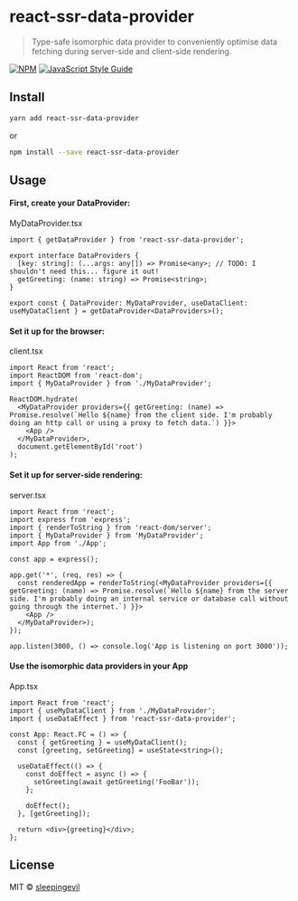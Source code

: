 # react-ssr-data-provider

> Type-safe isomorphic data provider to conveniently optimise data fetching during server-side and client-side rendering.

[![NPM](https://img.shields.io/npm/v/react-ssr-data-provider.svg)](https://www.npmjs.com/package/react-ssr-data-provider) [![JavaScript Style Guide](https://img.shields.io/badge/code_style-standard-brightgreen.svg)](https://standardjs.com)

## Install

```bash
yarn add react-ssr-data-provider
```
or
```bash
npm install --save react-ssr-data-provider
```

## Usage

#### First, create your DataProvider:

MyDataProvider.tsx
```tsx
import { getDataProvider } from 'react-ssr-data-provider';

export interface DataProviders {
  [key: string]: (...args: any[]) => Promise<any>; // TODO: I shouldn't need this... figure it out!
  getGreeting: (name: string) => Promise<string>;
}

export const { DataProvider: MyDataProvider, useDataClient: useMyDataClient } = getDataProvider<DataProviders>();
```

#### Set it up for the browser:

client.tsx
```tsx
import React from 'react';
import ReactDOM from 'react-dom';
import { MyDataProvider } from './MyDataProvider';

ReactDOM.hydrate(
  <MyDataProvider providers={{ getGreeting: (name) => Promise.resolve(`Hello ${name} from the client side. I'm probably doing an http call or using a proxy to fetch data.`) }}>
    <App />
  </MyDataProvider>,
  document.getElementById('root')
);
```

#### Set it up for server-side rendering:

server.tsx
```tsx
import React from 'react';
import express from 'express';
import { renderToString } from 'react-dom/server';
import { MyDataProvider } from 'MyDataProvider';
import App from './App';

const app = express();

app.get('*', (req, res) => {
  const renderedApp = renderToString(<MyDataProvider providers={{ getGreeting: (name) => Promise.resolve(`Hello ${name} from the server side. I'm probably doing an internal service or database call without going through the internet.`) }}>
    <App />
  </MyDataProvider>);
});

app.listen(3000, () => console.log('App is listening on port 3000'));
```

#### Use the isomorphic data providers in your App

App.tsx
```tsx
import React from 'react';
import { useMyDataClient } from './MyDataProvider';
import { useDataEffect } from 'react-ssr-data-provider';

const App: React.FC = () => {
  const { getGreeting } = useMyDataClient();
  const [greeting, setGreeting] = useState<string>();

  useDataEffect(() => {
    const doEffect = async () => {
      setGreeting(await getGreeting('FooBar'));
    };

    doEffect();
  }, [getGreeting]);

  return <div>{greeting}</div>;
};

```

## License

MIT © [sleepingevil](https://github.com/sleepingevil)
